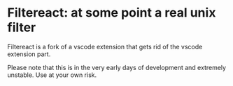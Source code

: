 # Filtereact: at some point a real unix filter

Filtereact is a fork of a vscode extension that gets rid of the vscode extension part.

Please note that this is in the very early days of development and extremely unstable. Use at your own risk.
